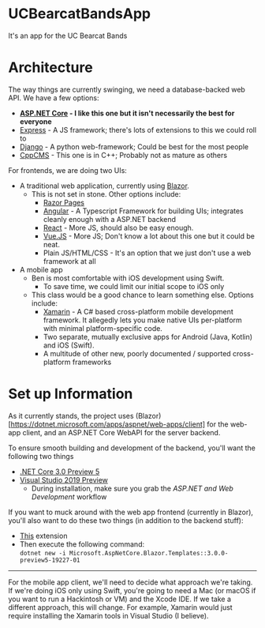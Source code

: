 # UCBearcatBandsApp
It's an app for the UC Bearcat Bands

# Architecture
The way things are currently swinging, we need a database-backed web API. We have a few options:
- **[ASP.NET Core](https://dotnet.microsoft.com/apps/aspnet) - I like this one but it isn't necessarily the best for everyone**
- [Express](https://expressjs.com/) - A JS framework; there's lots of extensions to this we could roll to
- [Django](https://www.djangoproject.com/) - A python web-framework; Could be best for the most people
- [CppCMS](http://cppcms.com/wikipp/en/page/main) - This one is in C++; Probably not as mature as others

For frontends, we are doing two UIs:
- A traditional web application, currently using [Blazor](https://dotnet.microsoft.com/apps/aspnet/web-apps/client).
  - This is not set in stone. Other options include: 
    - [Razor Pages](https://docs.microsoft.com/en-us/aspnet/core/razor-pages/?view=aspnetcore-3.0&tabs=visual-studio)
    - [Angular](https://angular.io/) - A Typescript Framework for building UIs; integrates cleanly enough with a ASP.NET backend
    - [React](https://reactjs.org/) - More JS, should also be easy enough.
    - [Vue.JS](https://vuejs.org/) - More JS; Don't know a lot about this one but it could be neat.
    - Plain JS/HTML/CSS - It's an option that we just don't use a web framework at all
- A mobile app
  - Ben is most comfortable with iOS development using Swift.
    - To save time, we could limit our initial scope to iOS only
  - This class would be a good chance to learn something else. Options include:
    - [Xamarin](https://visualstudio.microsoft.com/xamarin/) - A C# based cross-platform mobile development framework. It allegedly lets you make native UIs per-platform with minimal platform-specific code.
    - Two separate, mutually exclusive apps for Android (Java, Kotlin) and iOS (Swift). 
    - A multitude of other new, poorly documented / supported cross-platform frameworks
  
# Set up Information
As it currently stands, the project uses (Blazor)[https://dotnet.microsoft.com/apps/aspnet/web-apps/client] for the web-app client, and an ASP.NET Core WebAPI for the server backend.

To ensure smooth building and development of the backend, you'll want the following two things
- [.NET Core 3.0 Preview 5](https://dotnet.microsoft.com/download/dotnet-core/3.0)
- [Visual Studio 2019 Preview](https://visualstudio.microsoft.com/vs/preview/)
  - During installation, make sure you grab the _ASP.NET and Web Development_ workflow

If you want to muck around with the web app frontend (currently in Blazor), you'll also want to do these two things (in addition to the backend stuff):
- [This](https://marketplace.visualstudio.com/items?itemName=aspnet.blazor) extension
- Then execute the following command:  
  `dotnet new -i Microsoft.AspNetCore.Blazor.Templates::3.0.0-preview5-19227-01`

---

For the mobile app client, we'll need to decide what approach we're taking. If we're doing iOS only using Swift, you're going to need a Mac (or macOS if you want to run a Hackintosh or VM) and the Xcode IDE. If we take a different approach, this will change. For example, Xamarin would just require installing the Xamarin tools in Visual Studio (I believe).
